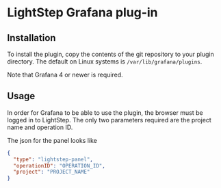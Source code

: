 # LightStep Grafana plug-in

## Installation

To install the plugin, copy the contents of the git repository to your plugin directory. The default on Linux systems is `/var/lib/grafana/plugins`.

Note that Grafana 4 or newer is required.

## Usage

In order for Grafana to be able to use the plugin, the browser must be logged in to LightStep. The only two parameters required are the project name and operation ID.

The json for the panel looks like
```json
{
  "type": "lightstep-panel",
  "operationID": "OPERATION_ID",
  "project": "PROJECT_NAME"
}
```
